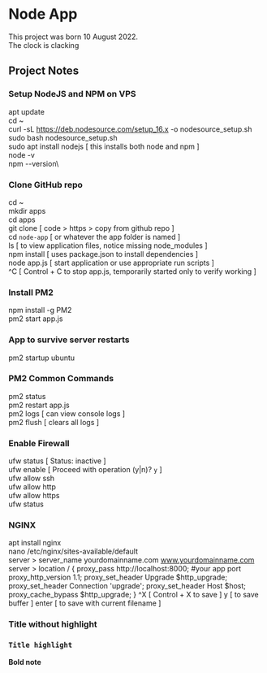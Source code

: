 # Node App
This project was born 10 August 2022.\
The clock is clacking


## Project Notes


### Setup NodeJS and NPM on VPS
apt update\
cd ~\
curl -sL https://deb.nodesource.com/setup_16.x -o nodesource_setup.sh\
sudo bash nodesource_setup.sh\
sudo apt install nodejs   [ this installs both node and npm ]\
node -v\
npm --version\


### Clone GitHub repo
cd ~\
mkdir apps\
cd apps\
git clone [ code > https > copy from github repo ]\
cd `node-app` [ or whatever the app folder is named ]\
ls [ to view application files, notice missing node_modules ]\
npm install [ uses package.json to install dependencies ]\
node app.js [ start application or use appropriate run scripts ]\
^C [ Control + C to stop app.js, temporarily started only to verify working ]

### Install PM2
npm install -g PM2\
pm2 start app.js

### App to survive server restarts
pm2 startup ubuntu

### PM2 Common Commands
pm2 status\
pm2 restart app.js\
pm2 logs [ can view console logs ]\
pm2 flush [ clears all logs ]

### Enable Firewall
ufw status [ Status: inactive ]\
ufw enable [ Proceed with operation (y|n)? `y` ]\
ufw allow ssh\
ufw allow http\
ufw allow https\
ufw status

### NGINX
apt install nginx\
nano /etc/nginx/sites-available/default\
    server > server_name yourdomainname.com www.yourdomainname.com
    server > location / {
      proxy_pass http://localhost:8000; #your app port
      proxy_http_version 1.1;
      proxy_set_header Upgrade $http_upgrade;
      proxy_set_header Connection 'upgrade';
      proxy_set_header Host $host;
      proxy_cache_bypass $http_upgrade;
    }
    ^X [ Control + X to save ]
    y [ to save buffer ]
    enter [ to save with current filename ]















### Title without highlight

### `Title highlight`

**Bold note**
